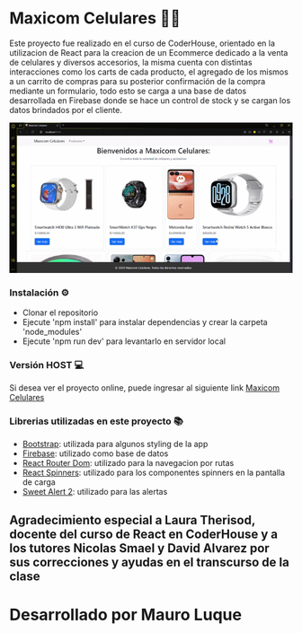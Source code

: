 # Maxicom Celulares 📱🛒

Este proyecto fue realizado en el curso de CoderHouse, orientado en la utilizacion de React para la creacion de un Ecommerce dedicado a la venta de celulares y diversos accesorios, la misma cuenta con distintas interacciones como los carts de cada producto, el agregado de los mismos a un carrito de compras para su posterior confirmación de la compra mediante un formulario, todo esto se carga a una base de datos desarrollada en Firebase donde se hace un control de stock y se cargan los datos brindados por el cliente.

![image](/public/maxicom_celulares.gif)

### Instalación ⚙️

- Clonar el repositorio
- Ejecute 'npm install' para instalar dependencias y crear la carpeta 'node_modules'
- Ejecute 'npm run dev' para levantarlo en servidor local


### Versión HOST 💻

Si desea ver el proyecto online, puede ingresar al siguiente link [Maxicom Celulares](https://maxicom-celulares-luque.vercel.app)

### Librerias utilizadas en este proyecto 📚

- [Bootstrap](https://getbootstrap.com/docs/5.3/getting-started/introduction/): utilizada para algunos styling de la app
- [Firebase](https://firebase.google.com): utilizado como base de datos
- [React Router Dom](https://reactrouter.com): utilizado para la navegacion por rutas
- [React Spinners](https://www.davidhu.io/react-spinners/): utilizado para los componentes spinners en la pantalla de carga
- [Sweet Alert 2](https://sweetalert2.github.io): utilizado para las alertas


## Agradecimiento especial a Laura Therisod, docente del curso de React en CoderHouse y a los tutores Nicolas Smael y David Alvarez por sus correcciones y ayudas en el transcurso de la clase

# Desarrollado por Mauro Luque 